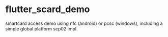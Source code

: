 # flutter_scard_demo
smartcard access demo using nfc (android) or pcsc (windows), including a simple global platform scp02 impl.
